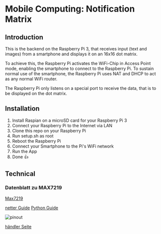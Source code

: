 # Mobile Computing: Notification Matrix


## Introduction
This is the backend on the Raspberry Pi 3, that receives input (text and images) from a smartphone and displays it on an 16x16 dot matrix.

To achieve this, the Raspberry Pi activates the WiFi-Chip in Access Point mode, enabling the smartphone to connect to the Raspberry Pi. To sustain normal use of the smartphone, the Raspberry Pi uses NAT and DHCP to act as any normal WiFi router.

The Raspberry Pi only listens on a special port to receive the data, that is to be displayed on the dot matrix.


## Installation
1. Install Raspian on a microSD card for your Raspberry Pi 3
2. Connect your Raspberry Pi to the Internet via LAN
3. Clone this repo on your Raspberry Pi
4. Run setup.sh as root
5. Reboot the Raspberry Pi
6. Connect your Smartphone to the Pi's WiFi network
7. Run the App
8. Done :thumbsup:


## Technical

### Datenblatt zu MAX7219

[Max7219](https://datasheets.maximintegrated.com/en/ds/MAX7219-MAX7221.pdf)

[netter Guide](https://tutorials-raspberrypi.de/led-max7219-dot-matrix-projekt-uebersicht/)
[Python Guide](https://codingworld.io/project/8x8-led-matrix-anschliessen-und-programmieren)


![pinout](http://images.gutefrage.net/media/fragen-antworten/bilder/137534877/0_big.jpg)

[händler Seite](https://www.az-delivery.de/products/4-x-64er-led-matrix-display?ls=de#description)

